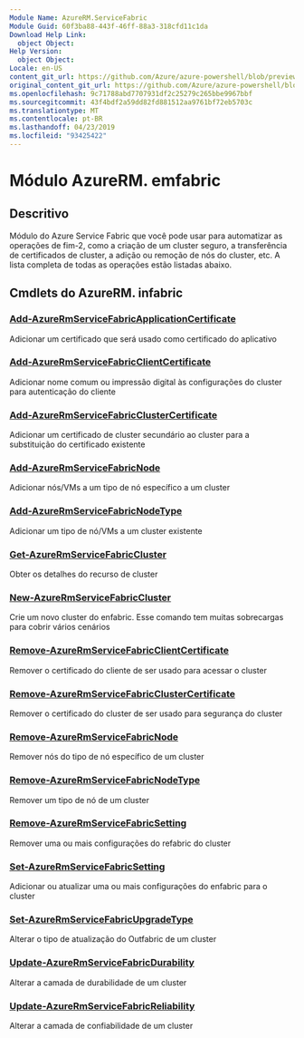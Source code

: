 ```yaml
---
Module Name: AzureRM.ServiceFabric
Module Guid: 60f3ba88-443f-46ff-88a3-318cfd11c1da
Download Help Link:
  object Object: 
Help Version:
  object Object: 
Locale: en-US
content_git_url: https://github.com/Azure/azure-powershell/blob/preview/src/ResourceManager/ServiceFabric/Commands.ServiceFabric/help/AzureRM.ServiceFabric.md
original_content_git_url: https://github.com/Azure/azure-powershell/blob/preview/src/ResourceManager/ServiceFabric/Commands.ServiceFabric/help/AzureRM.ServiceFabric.md
ms.openlocfilehash: 9c71788abd7707931df2c25279c265bbe9967bbf
ms.sourcegitcommit: 43f4bdf2a59dd82fd881512aa9761bf72eb5703c
ms.translationtype: MT
ms.contentlocale: pt-BR
ms.lasthandoff: 04/23/2019
ms.locfileid: "93425422"
---
```

# Módulo AzureRM. emfabric
## Descritivo
Módulo do Azure Service Fabric que você pode usar para automatizar as operações de fim-2, como a criação de um cluster seguro, a transferência de certificados de cluster, a adição ou remoção de nós do cluster, etc. A lista completa de todas as operações estão listadas abaixo.

## Cmdlets do AzureRM. infabric
### [Add-AzureRmServiceFabricApplicationCertificate](Add-AzureRmServiceFabricApplicationCertificate.md)
Adicionar um certificado que será usado como certificado do aplicativo

### [Add-AzureRmServiceFabricClientCertificate](Add-AzureRmServiceFabricClientCertificate.md)
Adicionar nome comum ou impressão digital às configurações do cluster para autenticação do cliente

### [Add-AzureRmServiceFabricClusterCertificate](Add-AzureRmServiceFabricClusterCertificate.md)
Adicionar um certificado de cluster secundário ao cluster para a substituição do certificado existente 

### [Add-AzureRmServiceFabricNode](Add-AzureRmServiceFabricNode.md)
Adicionar nós/VMs a um tipo de nó específico a um cluster

### [Add-AzureRmServiceFabricNodeType](Add-AzureRmServiceFabricNodeType.md)
Adicionar um tipo de nó/VMs a um cluster existente

### [Get-AzureRmServiceFabricCluster](Get-AzureRmServiceFabricCluster.md)
Obter os detalhes do recurso de cluster 

### [New-AzureRmServiceFabricCluster](New-AzureRmServiceFabricCluster.md)
Crie um novo cluster do enfabric. Esse comando tem muitas sobrecargas para cobrir vários cenários

### [Remove-AzureRmServiceFabricClientCertificate](Remove-AzureRmServiceFabricClientCertificate.md)
Remover o certificado do cliente de ser usado para acessar o cluster

### [Remove-AzureRmServiceFabricClusterCertificate](Remove-AzureRmServiceFabricClusterCertificate.md)
Remover o certificado do cluster de ser usado para segurança do cluster

### [Remove-AzureRmServiceFabricNode](Remove-AzureRmServiceFabricNode.md)
Remover nós do tipo de nó específico de um cluster

### [Remove-AzureRmServiceFabricNodeType](Remove-AzureRmServiceFabricNodeType.md)
Remover um tipo de nó de um cluster

### [Remove-AzureRmServiceFabricSetting](Remove-AzureRmServiceFabricSetting.md)
Remover uma ou mais configurações do refabric do cluster

### [Set-AzureRmServiceFabricSetting](Set-AzureRmServiceFabricSetting.md)
Adicionar ou atualizar uma ou mais configurações do enfabric para o cluster

### [Set-AzureRmServiceFabricUpgradeType](Set-AzureRmServiceFabricUpgradeType.md)
Alterar o tipo de atualização do Outfabric de um cluster

### [Update-AzureRmServiceFabricDurability](Update-AzureRmServiceFabricDurability.md)
Alterar a camada de durabilidade de um cluster

### [Update-AzureRmServiceFabricReliability](Update-AzureRmServiceFabricReliability.md)
Alterar a camada de confiabilidade de um cluster

